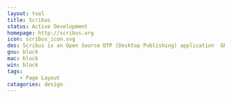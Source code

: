 ```yaml
---
layout: tool
title: Scribus
status: Active Development
homepage: http://scribus.org
icon: scribus_icon.svg
des: Scribus is an Open Source DTP (Desktop Publishing) application  GNU/Linux and  Mac OS X and Windows.
gnu: block
mac: block
win: block
tags:
    - Page Layout
catagories: design
---
```

